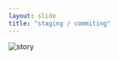 ```yaml
---
layout: slide
title: "staging / commiting"
---
```


![story](http://swcarpentry.github.io/git-novice/fig/git-committing.svg)

